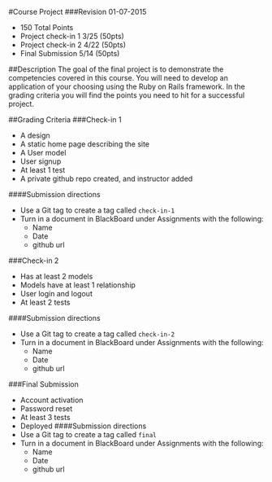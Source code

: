 #Course Project
###Revision 01-07-2015 
* 150 Total Points
* Project check-in 1 3/25 (50pts)
* Project check-in 2 4/22 (50pts)
* Final Submission 5/14 (50pts)

##Description
The goal of the final project is to demonstrate the competencies covered in this course.  You will need to develop an application of your choosing using the Ruby on Rails framework.  In the grading criteria you will find the points you need to hit for a successful project.

##Grading Criteria
###Check-in 1
* A design
* A static home page describing the site
* A User model
* User signup
* At least 1 test
* A private github repo created, and instructor added

####Submission directions
* Use a Git tag to create a tag called ```check-in-1``` 
* Turn in a document in BlackBoard under Assignments with the following:
  * Name
  * Date
  * github url

###Check-in 2
* Has at least 2 models
* Models have at least 1 relationship
* User login and logout
* At least 2 tests

####Submission directions
* Use a Git tag to create a tag called ```check-in-2``` 
* Turn in a document in BlackBoard under Assignments with the following:
  * Name
  * Date
  * github url

###Final Submission
* Account activation
* Password reset
* At least 3 tests
* Deployed
####Submission directions
* Use a Git tag to create a tag called ```final``` 
* Turn in a document in BlackBoard under Assignments with the following:
  * Name
  * Date
  * github url
